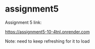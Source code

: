 # assignment5
Assignment 5 link:

https://assignment5-10-4tnl.onrender.com

Note: need to keep refreshing for it to load
